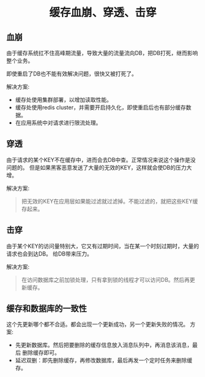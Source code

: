 # <center>缓存血崩、穿透、击穿
## 血崩
由于缓存系统扛不住高峰期流量，导致大量的流量流向DB，把DB打死，继而影响整个业务。

即使重启了DB也不能有效解决问题，很快又被打死了。

解决方案:

* 缓存处使用集群部署，以增加读取性能。
* 缓存处使用redis cluster，并需要开启持久化，即使重启后也有部分缓存数据。
* 在应用系统中对请求进行限流处理。

## 穿透
由于请求的某个KEY不在缓存中，进而会去DB中查。正常情况来说这个操作是没问题的。
但是如果黑客恶意发送了大量的无效的KEY，这样就会使DB的压力大增。

解决方案:
> 把无效的KEY在应用层如果能过滤就过滤掉。不能过滤的，就把这些KEY缓存起来。

## 击穿
由于某个KEY的访问量特别大，它又有过期时间，当在某一个时刻过期时，大量的请求也会到达DB。
给DB带来压力。

解决方案:
> 在访问数据库之前加锁处理，只有拿到锁的线程才可以访问DB。然后再更新缓存。


## 缓存和数据库的一致性
这个先更新哪个都不合适。都会出现一个更新成功，另一个更新失败的情况。
方案:

* 先更新数据库。然后把要删除的缓存信息放入消息队列中，再消息该消息，最后
  删除缓存即可。
* 延迟双删：即先删除缓存，再修改数据库，最后再发一个定时任务来删除缓存。